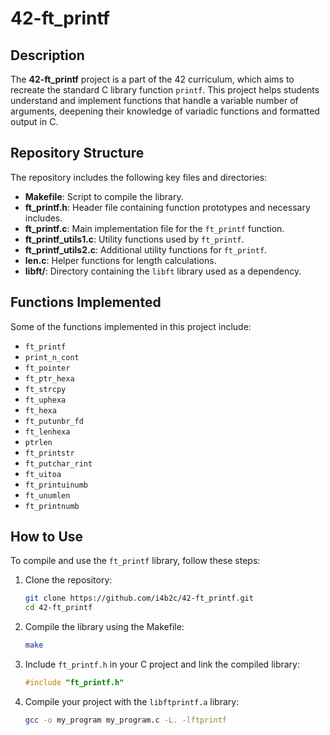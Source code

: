 # 42-ft_printf

## Description
The **42-ft_printf** project is a part of the 42 curriculum, which aims to recreate the standard C library function `printf`. This project helps students understand and implement functions that handle a variable number of arguments, deepening their knowledge of variadic functions and formatted output in C.

## Repository Structure
The repository includes the following key files and directories:

- **Makefile**: Script to compile the library.
- **ft_printf.h**: Header file containing function prototypes and necessary includes.
- **ft_printf.c**: Main implementation file for the `ft_printf` function.
- **ft_printf_utils1.c**: Utility functions used by `ft_printf`.
- **ft_printf_utils2.c**: Additional utility functions for `ft_printf`.
- **len.c**: Helper functions for length calculations.
- **libft/**: Directory containing the `libft` library used as a dependency.

## Functions Implemented
Some of the functions implemented in this project include:

- `ft_printf`
- `print_n_cont`
- `ft_pointer`
- `ft_ptr_hexa`
- `ft_strcpy`
- `ft_uphexa`
- `ft_hexa`
- `ft_putunbr_fd`
- `ft_lenhexa`
- `ptrlen`
- `ft_printstr`
- `ft_putchar_rint`
- `ft_uitoa`
- `ft_printuinumb`
- `ft_unumlen`
- `ft_printnumb`

## How to Use
To compile and use the `ft_printf` library, follow these steps:

1. Clone the repository:
    ```sh
    git clone https://github.com/i4b2c/42-ft_printf.git
    cd 42-ft_printf
    ```

2. Compile the library using the Makefile:
    ```sh
    make
    ```

3. Include `ft_printf.h` in your C project and link the compiled library:
    ```c
    #include "ft_printf.h"
    ```

4. Compile your project with the `libftprintf.a` library:
    ```sh
    gcc -o my_program my_program.c -L. -lftprintf
    ```
